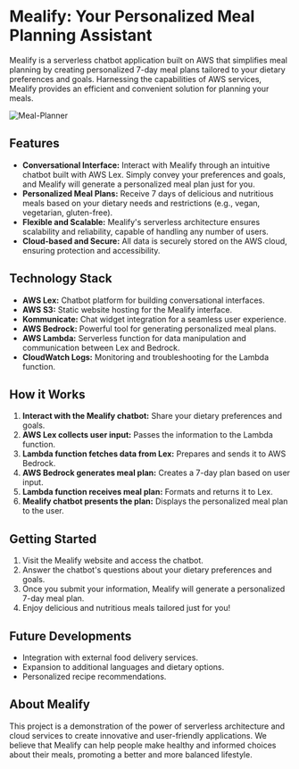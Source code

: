 # Mealify: Your Personalized Meal Planning Assistant

Mealify is a serverless chatbot application built on AWS that simplifies meal planning by creating personalized 7-day meal plans tailored to your dietary preferences and goals. Harnessing the capabilities of AWS services, Mealify provides an efficient and convenient solution for planning your meals.

![Meal-Planner](https://github.com/Divyam-Pandit/AWS-Projects/assets/100858214/4d4d0ebb-0a2f-4fd3-8db7-5430cd87698a)

## Features

* **Conversational Interface:** Interact with Mealify through an intuitive chatbot built with AWS Lex. Simply convey your preferences and goals, and Mealify will generate a personalized meal plan just for you.
* **Personalized Meal Plans:** Receive 7 days of delicious and nutritious meals based on your dietary needs and restrictions (e.g., vegan, vegetarian, gluten-free).
* **Flexible and Scalable:** Mealify's serverless architecture ensures scalability and reliability, capable of handling any number of users.
* **Cloud-based and Secure:** All data is securely stored on the AWS cloud, ensuring protection and accessibility.

## Technology Stack

* **AWS Lex:** Chatbot platform for building conversational interfaces.
* **AWS S3:** Static website hosting for the Mealify interface.
* **Kommunicate:** Chat widget integration for a seamless user experience.
* **AWS Bedrock:** Powerful tool for generating personalized meal plans.
* **AWS Lambda:** Serverless function for data manipulation and communication between Lex and Bedrock.
* **CloudWatch Logs:** Monitoring and troubleshooting for the Lambda function.

## How it Works

1. **Interact with the Mealify chatbot:** Share your dietary preferences and goals.
2. **AWS Lex collects user input:** Passes the information to the Lambda function.
3. **Lambda function fetches data from Lex:** Prepares and sends it to AWS Bedrock.
4. **AWS Bedrock generates meal plan:** Creates a 7-day plan based on user input.
5. **Lambda function receives meal plan:** Formats and returns it to Lex.
6. **Mealify chatbot presents the plan:** Displays the personalized meal plan to the user.

## Getting Started

1. Visit the Mealify website and access the chatbot.
2. Answer the chatbot's questions about your dietary preferences and goals.
3. Once you submit your information, Mealify will generate a personalized 7-day meal plan.
4. Enjoy delicious and nutritious meals tailored just for you!

## Future Developments

* Integration with external food delivery services.
* Expansion to additional languages and dietary options.
* Personalized recipe recommendations.

## About Mealify

This project is a demonstration of the power of serverless architecture and cloud services to create innovative and user-friendly applications. We believe that Mealify can help people make healthy and informed choices about their meals, promoting a better and more balanced lifestyle.
